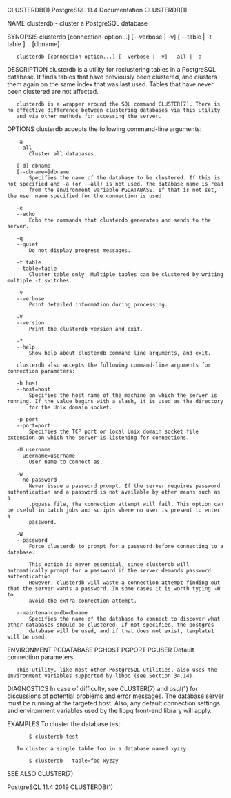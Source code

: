 CLUSTERDB(1)                                               PostgreSQL 11.4 Documentation                                              CLUSTERDB(1)

NAME
       clusterdb - cluster a PostgreSQL database

SYNOPSIS
       clusterdb [connection-option...] [--verbose | -v] [ --table | -t table ]...  [dbname]

       clusterdb [connection-option...] [--verbose | -v] --all | -a

DESCRIPTION
       clusterdb is a utility for reclustering tables in a PostgreSQL database. It finds tables that have previously been clustered, and clusters
       them again on the same index that was last used. Tables that have never been clustered are not affected.

       clusterdb is a wrapper around the SQL command CLUSTER(7). There is no effective difference between clustering databases via this utility
       and via other methods for accessing the server.

OPTIONS
       clusterdb accepts the following command-line arguments:

       -a
       --all
           Cluster all databases.

       [-d] dbname
       [--dbname=]dbname
           Specifies the name of the database to be clustered. If this is not specified and -a (or --all) is not used, the database name is read
           from the environment variable PGDATABASE. If that is not set, the user name specified for the connection is used.

       -e
       --echo
           Echo the commands that clusterdb generates and sends to the server.

       -q
       --quiet
           Do not display progress messages.

       -t table
       --table=table
           Cluster table only. Multiple tables can be clustered by writing multiple -t switches.

       -v
       --verbose
           Print detailed information during processing.

       -V
       --version
           Print the clusterdb version and exit.

       -?
       --help
           Show help about clusterdb command line arguments, and exit.

       clusterdb also accepts the following command-line arguments for connection parameters:

       -h host
       --host=host
           Specifies the host name of the machine on which the server is running. If the value begins with a slash, it is used as the directory
           for the Unix domain socket.

       -p port
       --port=port
           Specifies the TCP port or local Unix domain socket file extension on which the server is listening for connections.

       -U username
       --username=username
           User name to connect as.

       -w
       --no-password
           Never issue a password prompt. If the server requires password authentication and a password is not available by other means such as a
           .pgpass file, the connection attempt will fail. This option can be useful in batch jobs and scripts where no user is present to enter a
           password.

       -W
       --password
           Force clusterdb to prompt for a password before connecting to a database.

           This option is never essential, since clusterdb will automatically prompt for a password if the server demands password authentication.
           However, clusterdb will waste a connection attempt finding out that the server wants a password. In some cases it is worth typing -W to
           avoid the extra connection attempt.

       --maintenance-db=dbname
           Specifies the name of the database to connect to discover what other databases should be clustered. If not specified, the postgres
           database will be used, and if that does not exist, template1 will be used.

ENVIRONMENT
       PGDATABASE
       PGHOST
       PGPORT
       PGUSER
           Default connection parameters

       This utility, like most other PostgreSQL utilities, also uses the environment variables supported by libpq (see Section 34.14).

DIAGNOSTICS
       In case of difficulty, see CLUSTER(7) and psql(1) for discussions of potential problems and error messages. The database server must be
       running at the targeted host. Also, any default connection settings and environment variables used by the libpq front-end library will
       apply.

EXAMPLES
       To cluster the database test:

           $ clusterdb test

       To cluster a single table foo in a database named xyzzy:

           $ clusterdb --table=foo xyzzy

SEE ALSO
       CLUSTER(7)

PostgreSQL 11.4                                                        2019                                                           CLUSTERDB(1)
